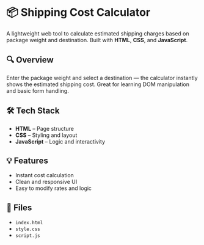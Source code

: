 # 📦 Shipping Cost Calculator

A lightweight web tool to calculate estimated shipping charges based on package weight and destination. Built with **HTML**, **CSS**, and **JavaScript**.

## 🔍 Overview

Enter the package weight and select a destination — the calculator instantly shows the estimated shipping cost. Great for learning DOM manipulation and basic form handling.

## 🛠️ Tech Stack

- **HTML** – Page structure  
- **CSS** – Styling and layout  
- **JavaScript** – Logic and interactivity

## 💡 Features

- Instant cost calculation  
- Clean and responsive UI  
- Easy to modify rates and logic

## 📁 Files

- `index.html`  
- `style.css`  
- `script.js`
